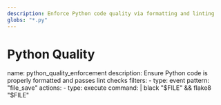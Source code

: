 ```yaml
---
description: Enforce Python code quality via formatting and linting
globs: "*.py"
---
```


# Python Quality

<rule>
name: python_quality_enforcement
description: Ensure Python code is properly formatted and passes lint checks
filters:
  - type: event
    pattern: "file_save"
actions:
  - type: execute
    command: |
      black "$FILE" && flake8 "$FILE"
</rule>